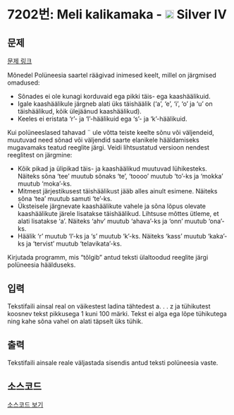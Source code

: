 # 7202번: Meli kalikamaka - <img src="https://static.solved.ac/tier_small/7.svg" style="height:20px" /> Silver IV

<!-- performance -->

<!-- 문제 제출 후 깃허브에 푸시를 했을 때 제출한 코드의 성능이 입력될 공간입니다.-->

<!-- end -->

## 문제

[문제 링크](https://boj.kr/7202)


<p>Mõnedel Polüneesia saartel räägivad inimesed keelt, millel on järgmised omadused:</p>

<ul>
<li>Sõnades ei ole kunagi korduvaid ega pikki täis- ega kaashäälikuid.</li>
<li>Igale kaashäälikule järgneb alati üks täishäälik (‘a’, ‘e’, ‘i’, ‘o’ ja ‘u’ on täishäälikud, kõik ülejäänud kaashäälikud).</li>
<li>Keeles ei eristata ‘r’- ja ‘l’-häälikuid ega ‘s’- ja ‘k’-häälikuid.</li>
</ul>

<p>Kui polüneeslased tahavad ¨ ule võtta teiste keelte sõnu või väljendeid, muutuvad need sõnad või väljendid saarte elanikele hääldamiseks mugavamaks teatud reeglite järgi. Veidi lihtsustatud versioon nendest reeglitest on järgmine:</p>

<ul>
<li>Kõik pikad ja ülipikad täis- ja kaashäälikud muutuvad lühikesteks. Näiteks sõna ‘tee’ muutub sõnaks ‘te’, ‘toooo’ muutub ‘to’-ks ja ‘mokka’ muutub ‘moka’-ks.</li>
<li>Mitmest järjestikusest täishäälikust jääb alles ainult esimene. Näiteks sõna ‘tea’ muutub samuti ‘te’-ks.</li>
<li>Üksteisele järgnevate kaashäälikute vahele ja sõna lõpus olevate kaashäälikute järele lisatakse täishäälikud. Lihtsuse mõttes ütleme, et alati lisatakse ‘a’. Näiteks ‘ahv’ muutub ‘ahava’-ks ja ‘onn’ muutub ‘ona’-ks.</li>
<li>Häälik ‘r’ muutub ‘l’-ks ja ‘s’ muutub ‘k’-ks. Näiteks ‘kass’ muutub ‘kaka’-ks ja ‘tervist’ muutub ‘telavikata’-ks.</li>
</ul>

<p>Kirjutada programm, mis “tõlgib” antud teksti ülaltoodud reeglite järgi polüneesia häälduseks.</p>



## 입력


<p>Tekstifaili ainsal real on väikestest ladina tähtedest a. . . z ja tühikutest koosnev tekst pikkusega 1 kuni 100 märki. Tekst ei alga ega lõpe tühikutega ning kahe sõna vahel on alati täpselt üks tühik.</p>



## 출력


<p>Tekstifaili ainsale reale väljastada sisendis antud teksti polüneesia vaste.</p>



## 소스코드

[소스코드 보기](Meli%20kalikamaka.cpp)